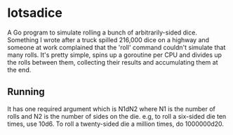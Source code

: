 # lotsadice
A Go program to simulate rolling a bunch of arbitrarily-sided dice. Something I wrote after a truck spilled 216,000 dice on a highway 
and someone at work complained that the 'roll' command couldn't simulate that many rolls. It's pretty simple, spins up a goroutine per CPU
and divides up the rolls between them, collecting their results and accumulating them at the end.

## Running
It has one required argument which is N1dN2 where N1 is the number of rolls and N2 is the number of sides on the die.
e.g, to roll a six-sided die ten times, use 10d6.   To roll a twenty-sided die a million times, do 1000000d20.

